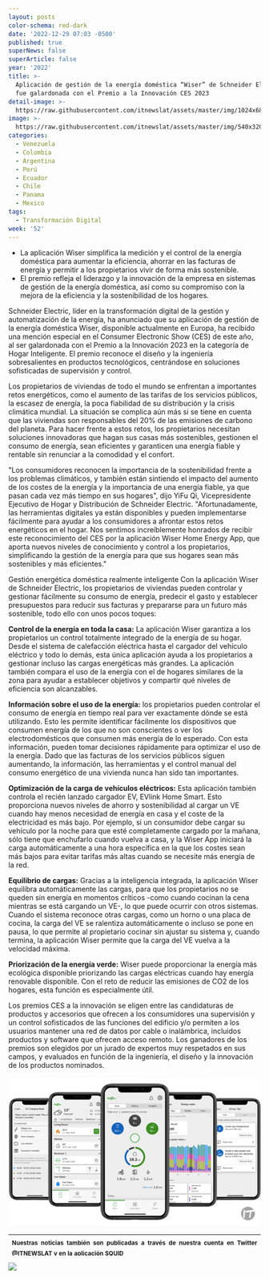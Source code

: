 ```yaml
---
layout: posts
color-schema: red-dark
date: '2022-12-29 07:03 -0500'
published: true
superNews: false
superArticle: false
year: '2022'
title: >-
  Aplicación de gestión de la energía doméstica “Wiser” de Schneider Electric
  fue galardonada con el Premio a la Innovación CES 2023
detail-image: >-
  https://raw.githubusercontent.com/itnewslat/assets/master/img/1024x680/dashboard-cel-g.jpg
image: >-
  https://raw.githubusercontent.com/itnewslat/assets/master/img/540x320/dashboard-cel-p.jpg
categories:
  - Venezuela
  - Colombia
  - Argentina
  - Perú
  - Ecuador
  - Chile
  - Panama
  - Mexico
tags:
  - Transformación Digital
week: '52'
---
```

- La aplicación Wiser simplifica la medición y el control de la energía doméstica para aumentar la eficiencia, ahorrar en las facturas de energía y permitir a los propietarios vivir de forma más sostenible.
- El premio refleja el liderazgo y la innovación de la empresa en sistemas de gestión de la energía doméstica, así como su compromiso con la mejora de la eficiencia y la sostenibilidad de los hogares.
 
Schneider Electric, líder en la transformación digital de la gestión y automatización de la energía, ha anunciado que su aplicación de gestión de la energía doméstica Wiser, disponible actualmente en Europa, ha recibido una mención especial en el Consumer Electronic Show (CES) de este año, al ser galardonada con el Premio a la Innovación 2023 en la categoría de Hogar Inteligente. El premio reconoce el diseño y la ingeniería sobresalientes en productos tecnológicos, centrándose en soluciones sofisticadas de supervisión y control. 

Los propietarios de viviendas de todo el mundo se enfrentan a importantes retos energéticos, como el aumento de las tarifas de los servicios públicos, la escasez de energía, la poca fiabilidad de su distribución y la crisis climática mundial. La situación se complica aún más si se tiene en cuenta que las viviendas son responsables del 20% de las emisiones de carbono del planeta. Para hacer frente a estos retos, los propietarios necesitan soluciones innovadoras que hagan sus casas más sostenibles, gestionen el consumo de energía, sean eficientes y garanticen una energía fiable y rentable sin renunciar a la comodidad y el confort.

"Los consumidores reconocen la importancia de la sostenibilidad frente a los problemas climáticos, y también están sintiendo el impacto del aumento de los costes de la energía y la importancia de una energía fiable, ya que pasan cada vez más tiempo en sus hogares", dijo YiFu Qi, Vicepresidente Ejecutivo de Hogar y Distribución de Schneider Electric. "Afortunadamente, las herramientas digitales ya están disponibles y pueden implementarse fácilmente para ayudar a los consumidores a afrontar estos retos energéticos en el hogar. Nos sentimos increíblemente honrados de recibir este reconocimiento del CES por la aplicación Wiser Home Energy App, que aporta nuevos niveles de conocimiento y control a los propietarios, simplificando la gestión de la energía para que sus hogares sean más sostenibles y más eficientes."

Gestión energética doméstica realmente inteligente
Con la aplicación Wiser de Schneider Electric, los propietarios de viviendas pueden controlar y gestionar fácilmente su consumo de energía, predecir el gasto y establecer presupuestos para reducir sus facturas y prepararse para un futuro más sostenible, todo ello con unos pocos toques:

**Control de la energía en toda la casa:** La aplicación Wiser garantiza a los propietarios un control totalmente integrado de la energía de su hogar. Desde el sistema de calefacción eléctrica hasta el cargador del vehículo eléctrico y todo lo demás, esta única aplicación ayuda a los propietarios a gestionar incluso las cargas energéticas más grandes. La aplicación también compara el uso de la energía con el de hogares similares de la zona para ayudar a establecer objetivos y compartir qué niveles de eficiencia son alcanzables.

**Información sobre el uso de la energía:** los propietarios pueden controlar el consumo de energía en tiempo real para ver exactamente dónde se está utilizando. Esto les permite identificar fácilmente los dispositivos que consumen energía de los que no son conscientes o ver los electrodomésticos que consumen más energía de lo esperado. Con esta información, pueden tomar decisiones rápidamente para optimizar el uso de la energía. Dado que las facturas de los servicios públicos siguen aumentando, la información, las herramientas y el control manual del consumo energético de una vivienda nunca han sido tan importantes.

**Optimización de la carga de vehículos eléctricos:** Esta aplicación también controla el recién lanzado cargador EV, EVlink Home Smart. Esto proporciona nuevos niveles de ahorro y sostenibilidad al cargar un VE cuando hay menos necesidad de energía en casa y el coste de la electricidad es más bajo. Por ejemplo, si un consumidor debe cargar su vehículo por la noche para que esté completamente cargado por la mañana, sólo tiene que enchufarlo cuando vuelva a casa, y la Wiser App iniciará la carga automáticamente a una hora específica en la que los costes sean más bajos para evitar tarifas más altas cuando se necesite más energía de la red.

**Equilibrio de cargas:** Gracias a la inteligencia integrada, la aplicación Wiser equilibra automáticamente las cargas, para que los propietarios no se queden sin energía en momentos críticos -como cuando cocinan la cena mientras se está cargando un VE-, lo que puede ocurrir con otros sistemas. Cuando el sistema reconoce otras cargas, como un horno o una placa de cocina, la carga del VE se ralentiza automáticamente o incluso se pone en pausa, lo que permite al propietario cocinar sin ajustar su sistema y, cuando termina, la aplicación Wiser permite que la carga del VE vuelva a la velocidad máxima.

**Priorización de la energía verde:** Wiser puede proporcionar la energía más ecológica disponible priorizando las cargas eléctricas cuando hay energía renovable disponible. Con el reto de reducir las emisiones de CO2 de los hogares, esta función es especialmente útil.

Los premios CES a la innovación se eligen entre las candidaturas de productos y accesorios que ofrecen a los consumidores una supervisión y un control sofisticados de las funciones del edificio y/o permiten a los usuarios mantener una red de datos por cable o inalámbrica, incluidos productos y software que ofrecen acceso remoto. Los ganadores de los premios son elegidos por un jurado de expertos muy respetados en sus campos, y evaluados en función de la ingeniería, el diseño y la innovación de los productos nominados.

![](https://raw.githubusercontent.com/itnewslat/assets/master/img/540x320/dashboard-cel-p.jpg)

<table style="height: 42px;" width="569">
<tbody>
<tr>
<td style="text-align: justify;"><sub><strong>Nuestras noticias también son publicadas a través de nuestra cuenta en Twitter <a href="https://twitter.com/itnewslat?lang=es">@ITNEWSLAT</a> y en la aplicación <a href="https://squidapp.co/en/">SQUID</a></strong></sub></td>
</tr>
</tbody>
</table>

<img src="https://tracker.metricool.com/c3po.jpg?hash=56f88a41e39ab42c063cc51676587a04"/>